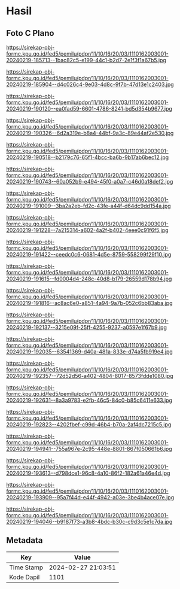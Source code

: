 # Hasil

## Foto C Plano

https://sirekap-obj-formc.kpu.go.id/fed5/pemilu/pdpr/11/10/16/20/03/1110162003001-20240219-185713--1bac82c5-e199-44c1-b2d7-2e1f3f1a67b5.jpg

https://sirekap-obj-formc.kpu.go.id/fed5/pemilu/pdpr/11/10/16/20/03/1110162003001-20240219-185904--d4c026c4-9e03-4d8c-9f7b-47d13e1c2403.jpg

https://sirekap-obj-formc.kpu.go.id/fed5/pemilu/pdpr/11/10/16/20/03/1110162003001-20240219-190120--ea0fad59-6601-4786-8241-bd5d354b9677.jpg

https://sirekap-obj-formc.kpu.go.id/fed5/pemilu/pdpr/11/10/16/20/03/1110162003001-20240219-190326--6d2a319e-b8a4-44bf-9a3c-89e44af2e530.jpg

https://sirekap-obj-formc.kpu.go.id/fed5/pemilu/pdpr/11/10/16/20/03/1110162003001-20240219-190518--b2179c76-65f1-4bcc-ba6b-9b17ab6bec12.jpg

https://sirekap-obj-formc.kpu.go.id/fed5/pemilu/pdpr/11/10/16/20/03/1110162003001-20240219-190743--60a052b9-e494-45f0-a0a7-c46d0a18def2.jpg

https://sirekap-obj-formc.kpu.go.id/fed5/pemilu/pdpr/11/10/16/20/03/1110162003001-20240219-191009--3ba2a2eb-fd2c-43fe-a44f-d64dc9dd154a.jpg

https://sirekap-obj-formc.kpu.go.id/fed5/pemilu/pdpr/11/10/16/20/03/1110162003001-20240219-191228--7a215314-a602-4a2f-b402-4eee0c91f6f5.jpg

https://sirekap-obj-formc.kpu.go.id/fed5/pemilu/pdpr/11/10/16/20/03/1110162003001-20240219-191422--ceedc0c6-0681-4d5e-8759-558299f29f10.jpg

https://sirekap-obj-formc.kpu.go.id/fed5/pemilu/pdpr/11/10/16/20/03/1110162003001-20240219-191615--fd0004d4-248c-40d8-b179-26559d178b94.jpg

https://sirekap-obj-formc.kpu.go.id/fed5/pemilu/pdpr/11/10/16/20/03/1110162003001-20240219-191816--ac8ac6e0-a851-4a94-9a7b-052c6bb83aba.jpg

https://sirekap-obj-formc.kpu.go.id/fed5/pemilu/pdpr/11/10/16/20/03/1110162003001-20240219-192137--3215e09f-25ff-4255-9237-a0597e1f67b9.jpg

https://sirekap-obj-formc.kpu.go.id/fed5/pemilu/pdpr/11/10/16/20/03/1110162003001-20240219-192035--63541369-d40a-481a-833e-d74a5fb919e4.jpg

https://sirekap-obj-formc.kpu.go.id/fed5/pemilu/pdpr/11/10/16/20/03/1110162003001-20240219-192357--72d52d56-a402-4804-8017-8573fdde1080.jpg

https://sirekap-obj-formc.kpu.go.id/fed5/pemilu/pdpr/11/10/16/20/03/1110162003001-20240219-192631--8a3a9783-e2fb-46c5-84c0-b85c6411e633.jpg

https://sirekap-obj-formc.kpu.go.id/fed5/pemilu/pdpr/11/10/16/20/03/1110162003001-20240219-192823--4202fbef-c99d-46b4-b70a-2af4dc7215c5.jpg

https://sirekap-obj-formc.kpu.go.id/fed5/pemilu/pdpr/11/10/16/20/03/1110162003001-20240219-194941--755a967e-2c95-448e-8801-867f050661b6.jpg

https://sirekap-obj-formc.kpu.go.id/fed5/pemilu/pdpr/11/10/16/20/03/1110162003001-20240219-193613--d798dce1-96c8-4a10-86f2-182a61a46e4d.jpg

https://sirekap-obj-formc.kpu.go.id/fed5/pemilu/pdpr/11/10/16/20/03/1110162003001-20240219-193909--95a7f44d-e44f-4942-a03e-3be4b4ace07e.jpg

https://sirekap-obj-formc.kpu.go.id/fed5/pemilu/pdpr/11/10/16/20/03/1110162003001-20240219-194046--b9187f73-a3b8-4bdc-b30c-c9d3c5e1c7da.jpg


## Metadata

| Key        | Value               |
| ---------- | ------------------- |
| Time Stamp | 2024-02-27 21:03:51 |
| Kode Dapil | 1101                |



